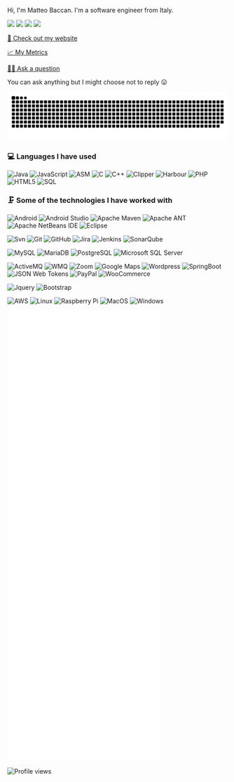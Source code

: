 <p>Hi, I'm Matteo Baccan. I'm a software engineer from Italy.</p>
<p>
  <a href="https://twitter.com/matteobaccan"><img src="https://img.shields.io/badge/twitter-%231DA1F2.svg?&style=for-the-badge&logo=twitter&logoColor=white" height=25></a>
  <a href="https://www.linkedin.com/in/matteobaccan"><img src="https://img.shields.io/badge/linkedin-%230077B5.svg?&style=for-the-badge&logo=linkedin&logoColor=white" height=25></a>
  <a href="https://www.instagram.com/matteo_baccan/"><img src="https://img.shields.io/badge/instagram-%23E4405F.svg?&style=for-the-badge&logo=instagram&logoColor=white" height=25></a>
  <a href="https://www.youtube.com/user/matteobaccan/"><img src="https://img.shields.io/badge/youtube-%23E4405F.svg?&style=for-the-badge&logo=youtube&logoColor=white" height=25></a>
<!--
  <a href="https://medium.com/@MokkappsDev"><img src="https://img.shields.io/badge/medium-%2312100E.svg?&style=for-the-badge&logo=medium&logoColor=white" height=25></a>
  <a href="https://dev.to/mokkapps"><img src="https://img.shields.io/badge/DEV.TO-%230A0A0A.svg?&style=for-the-badge&logo=dev-dot-to&logoColor=white" height=25></a>
-->
</p>
<p><a href="https://www.baccan.it">👦 Check out my website</a></p>
<p><a href="https://metrics.lecoq.io/about/matteobaccan">📈 My Metrics</a></p>
<p><a href="https://github.com/matteobaccan/matteobaccan/issues/new">🙋🏻 Ask a question</a></p>
You can ask anything but I might choose not to reply 😛

![Snake animation](https://github.com/matteobaccan/matteobaccan/blob/snake/github-contribution-grid-snake.svg)

<!--
### Hi there 👋
-->

<!--
**matteobaccan/matteobaccan** is a ✨ _special_ ✨ repository because its `README.md` (this file) appears on your GitHub profile.

Here are some ideas to get you started:

- 🔭 I’m currently working on ...
- 🌱 I’m currently learning ...
- 👯 I’m looking to collaborate on ...
- 🤔 I’m looking for help with ...
- 💬 Ask me about ...
- 📫 How to reach me: ...
- 😄 Pronouns: ...
- ⚡ Fun fact: ...
-->

<!--https://simpleicons.org/?q=raspb -->
<!-- https://shields.io/ -->
### 💻 Languages I have used
![Java](https://img.shields.io/badge/-Java-333333?style=flat&logo=java)
![JavaScript](https://img.shields.io/badge/-JavaScript-333333?style=flat&logo=javascript)
![ASM](https://img.shields.io/badge/-ASM-333333?style=flat&logo=ASM)
![C](https://img.shields.io/badge/-C-333333?style=flat&logo=C)
![C++](https://img.shields.io/badge/-C++-333333?style=flat&logo=c%2B%2B)
![Clipper](https://img.shields.io/badge/-Clipper-333333?style=flat&logo=Clipper)
![Harbour](https://img.shields.io/badge/-Harbour-333333?style=flat&logo=Harbour)
![PHP](https://img.shields.io/badge/-PHP-333333?style=flat&logo=PHP)
![HTML5](https://img.shields.io/badge/-HTML5-333333?style=flat&logo=html5)
![SQL](https://img.shields.io/badge/-SQL-333333?style=flat&logo=postgresql)

### 🗜 Some of the technologies I have worked with
![Android](http://img.shields.io/badge/-Android-333333?style=flat&logo=android)
![Android Studio](http://img.shields.io/badge/-Android%20Studio-333333?style=flat&logo=android-studio)
![Apache Maven](http://img.shields.io/badge/-Apache%20Maven-333333?style=flat&logo=Apache%20Maven&logoColor=C71A36)
![Apache ANT](http://img.shields.io/badge/-Apache%20ANT-333333?style=flat&logo=Apache%20Ant&logoColor=A81C7D)
![Apache NetBeans IDE](http://img.shields.io/badge/-Apache%20NetBeans%20IDE-333333?style=flat&logo=Apache%20NetBeans%20IDE&logoColor=0052CC)
![Eclipse](http://img.shields.io/badge/-Eclipse-333333?style=flat&logo=Eclipse)

![Svn](https://img.shields.io/badge/-Svn-333333?style=flat&logo=subversion)
![Git](https://img.shields.io/badge/-Git-333333?style=flat&logo=git&logoColor=F05032)
![GitHub](https://img.shields.io/badge/-GitHub-333333?style=flat&logo=github&logoColor=FFFFFF)
![Jira](https://img.shields.io/badge/-Jira-333333?style=flat&logo=jira-software&logoColor=white&logoColor=0052CC)
![Jenkins](https://img.shields.io/badge/-jenkins-333333?style=flat&logo=jenkins)
![SonarQube](https://img.shields.io/badge/-SonarQube-333333?style=flat&logo=SonarQube)

![MySQL](https://img.shields.io/badge/-MySQL-333333?style=flat&logo=MySQL)
![MariaDB](https://img.shields.io/badge/-MariaDB-333333?style=flat&logo=MariaDB)
![PostgreSQL](https://img.shields.io/badge/-PostgreSQL-333333?style=flat&logo=PostgreSQL)
![Microsoft SQL Server](https://img.shields.io/badge/-Microsoft%20SQL%20Server-333333?style=flat&logo=Microsoft%20SQL%20Server&logoColor=CC2927)

![ActiveMQ](https://img.shields.io/badge/-ActiveMQ-333333?style=flat&logo=ActiveMQ)
![WMQ](https://img.shields.io/badge/-WMQ-333333?style=flat&logo=IBM&logoColor=054ADA)
![Zoom](https://img.shields.io/badge/-Zoom-333333?style=flat&logo=Zoom)
![Google Maps](https://img.shields.io/badge/-Google%20Maps-333333?style=flat&logo=Google%20Maps)
![Wordpress](https://img.shields.io/badge/-Wordpress-333333?style=flat&logo=Wordpress)
![SpringBoot](https://img.shields.io/badge/-SpringBoot-333333?style=flat&logo=Spring)
![JSON Web Tokens](https://img.shields.io/badge/-JSON%20Web%20Tokens-333333?style=flat&logo=JSON%20Web%20Tokens&logoColor=000000)
![PayPal](https://img.shields.io/badge/-PayPal-333333?style=flat&logo=PayPal)
![WooCommerce](https://img.shields.io/badge/-WooCommerce-333333?style=flat&logo=WooCommerce)

![Jquery](https://img.shields.io/badge/-Jquery-333333?style=flat&logo=Jquery)
![Bootstrap](https://img.shields.io/badge/-Bootstrap-333333?style=flat&logo=Bootstrap)

![AWS](http://img.shields.io/badge/-AWS-333333?style=flat&logo=amazon)
![Linux](https://img.shields.io/badge/-Linux-333333?style=flat&logo=linux&logoColor=FCC624)
![Raspberry Pi](https://img.shields.io/badge/-Raspberry%20Pi-333333?style=flat&logo=Raspberry%20Pi&logoColor=C51A4A)
![MacOS](http://img.shields.io/badge/-Mac%20OS-333333?style=flat&logo=apple)
![Windows](http://img.shields.io/badge/-Windows-333333?style=flat&logo=windows)

<!--
![Matteobaccan's github stats](https://github-readme-stats.vercel.app/api?username=matteobaccan)
![Top Langs](https://github-readme-stats.vercel.app/api/top-langs/?username=matteobaccan&layout=compact)
-->

![Metrics](github-metrics.svg)

![Profile views](https://gpvc.arturio.dev/matteobaccan)
